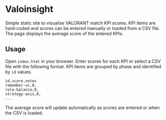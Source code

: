 # Valoinsight

Simple static site to visualise VALORANT match KPI scores. KPI items are hard-coded and scores can be entered manually or loaded from a CSV file. The page displays the average score of the entered KPIs.

## Usage

Open `index.html` in your browser. Enter scores for each KPI or select a CSV file with the following format. KPI items are grouped by phase and identified by `id` values.

```
id,score,notes
remember-vc,0,
role-balance,0,
strategy-axis,0,
...
```

The average score will update automatically as scores are entered or when the CSV is loaded.
